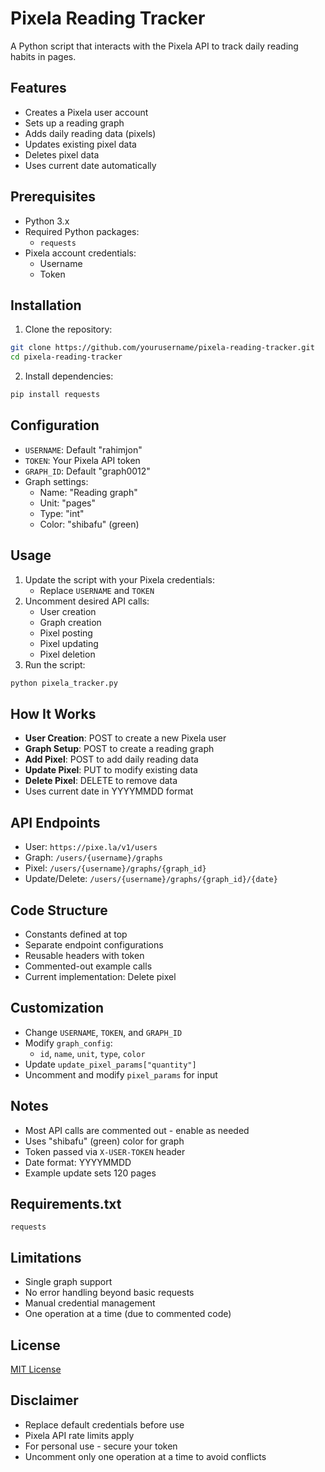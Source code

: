 # Pixela Reading Tracker

A Python script that interacts with the Pixela API to track daily reading habits in pages.

## Features
- Creates a Pixela user account
- Sets up a reading graph
- Adds daily reading data (pixels)
- Updates existing pixel data
- Deletes pixel data
- Uses current date automatically

## Prerequisites
- Python 3.x
- Required Python packages:
  - `requests`
- Pixela account credentials:
  - Username
  - Token

## Installation
1. Clone the repository:
```bash
git clone https://github.com/yourusername/pixela-reading-tracker.git
cd pixela-reading-tracker
```

2. Install dependencies:
```bash
pip install requests
```

## Configuration
- `USERNAME`: Default "rahimjon"
- `TOKEN`: Your Pixela API token
- `GRAPH_ID`: Default "graph0012"
- Graph settings:
  - Name: "Reading graph"
  - Unit: "pages"
  - Type: "int"
  - Color: "shibafu" (green)

## Usage
1. Update the script with your Pixela credentials:
   - Replace `USERNAME` and `TOKEN`
2. Uncomment desired API calls:
   - User creation
   - Graph creation
   - Pixel posting
   - Pixel updating
   - Pixel deletion
3. Run the script:
```bash
python pixela_tracker.py
```

## How It Works
- **User Creation**: POST to create a new Pixela user
- **Graph Setup**: POST to create a reading graph
- **Add Pixel**: POST to add daily reading data
- **Update Pixel**: PUT to modify existing data
- **Delete Pixel**: DELETE to remove data
- Uses current date in YYYYMMDD format

## API Endpoints
- User: `https://pixe.la/v1/users`
- Graph: `/users/{username}/graphs`
- Pixel: `/users/{username}/graphs/{graph_id}`
- Update/Delete: `/users/{username}/graphs/{graph_id}/{date}`

## Code Structure
- Constants defined at top
- Separate endpoint configurations
- Reusable headers with token
- Commented-out example calls
- Current implementation: Delete pixel

## Customization
- Change `USERNAME`, `TOKEN`, and `GRAPH_ID`
- Modify `graph_config`:
  - `id`, `name`, `unit`, `type`, `color`
- Update `update_pixel_params["quantity"]`
- Uncomment and modify `pixel_params` for input

## Notes
- Most API calls are commented out - enable as needed
- Uses "shibafu" (green) color for graph
- Token passed via `X-USER-TOKEN` header
- Date format: YYYYMMDD
- Example update sets 120 pages

## Requirements.txt
```
requests
```

## Limitations
- Single graph support
- No error handling beyond basic requests
- Manual credential management
- One operation at a time (due to commented code)

## License
[MIT License](LICENSE)

## Disclaimer
- Replace default credentials before use
- Pixela API rate limits apply
- For personal use - secure your token
- Uncomment only one operation at a time to avoid conflicts
```

